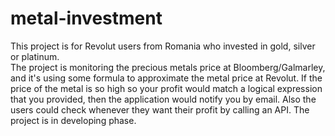 # metal-investment
<div>
<div dir="auto">
<p>This project is for Revolut users from Romania who invested in gold, silver or platinum.<br />The project is monitoring the precious metals price at Bloomberg/Galmarley, and it's using some formula to approximate the metal price at Revolut. If the price of the metal is so high so your profit would match a logical expression that you provided, then the application would notify you by email. Also the users could check whenever they want their profit by calling an API. The project is in developing phase.</p>
</div>
